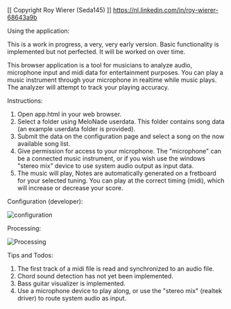 [[ Copyright Roy Wierer (Seda145) ]]
https://nl.linkedin.com/in/roy-wierer-68643a9b 


Using the application:

This is a work in progress, a very, very early version. Basic functionality is implemented but not perfected. It will be worked on over time. 

This browser application is a tool for musicians to analyze audio, microphone input and midi data for entertainment purposes.
You can play a music instrument through your microphone in realtime while music plays. The analyzer will attempt to track your playing accuracy.


Instructions:

1. Open app.html in your web browser.
2. Select a folder using MeloNade userdata. This folder contains song data (an example userdata folder is provided).
3. Submit the data on the configuration page and select a song on the now available song list.
4. Give permission for access to your microphone. The "microphone" can be a connected music instrument, or if you wish use the windows "stereo mix" device to use system audio output as input data.
5. The music will play, Notes are automatically generated on a fretboard for your selected tuning. You can play at the correct timing (midi), which will increase or decrease your score.


Configuration (developer):

![configuration](https://github.com/Seda145/MeloNade/assets/30213433/bebc5cbd-76e3-48e4-bf61-67ea1165bae9)


Processing:

![Processing](https://github.com/Seda145/MeloNade/assets/30213433/14d9f841-241a-4ed6-b50d-d16acc660441)


Tips and Todos:

1. The first track of a midi file is read and synchronized to an audio file. 
2. Chord sound detection has not yet been implemented. 
3. Bass guitar visualizer is implemented.
4. Use a microphone device to play along, or use the "stereo mix" (realtek driver) to route system audio as input.